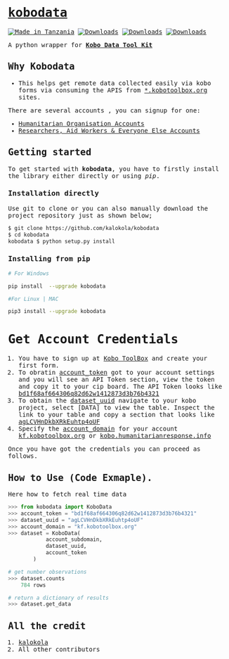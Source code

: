 <samp>

# [kobodata](https://pypi.org/project/kobodata/)

[![Made in Tanzania](https://img.shields.io/badge/made%20in-tanzania-008751.svg?style=flat-square)](https://github.com/Tanzania-Developers-Community/made-in-tanzania)
[![Downloads](https://pepy.tech/badge/kobodata)](https://pepy.tech/project/kobodata)
[![Downloads](https://pepy.tech/badge/kobodata/month)](https://pepy.tech/project/kobodata)
[![Downloads](https://pepy.tech/badge/kobodata/week)](https://pepy.tech/project/kobodata)

A python wrapper for [**Kobo Data Tool Kit**](https://www.kobotoolbox.org/)

## Why Kobodata

- This helps get remote data collected easily via kobo forms via consuming the APIS from [*.kobotoolbox.org](https://www.kobotoolbox.org/) sites.

There are several accounts , you can signup for one:

- [Humanitarian Organisation Accounts](https://kobo.humanitarianresponse.info/)
- [Researchers, Aid Workers & Everyone Else Accounts](https://kf.kobotoolbox.org/)

## Getting started

To get started with **kobodata**, you have to firstly install the library either directly or using *pip*.

### Installation directly

Use git to clone or you can also manually download the project repository just as shown below;

```bash
$ git clone https://github.com/kalokola/kobodata
$ cd kobodata
kobodata $ python setup.py install 
```

### Installing from pip

```bash
# For Windows 

pip install  --upgrade kobodata

#For Linux | MAC 

pip3 install --upgrade kobodata
```

# Get Account Credentials
1. You have to sign up at [Kobo ToolBox](https://www.kobotoolbox.org/) and create your first form. 
2. To obratin [account_token]() got to your account settings and you will see an API Token section, view the token and copy it to your cip board. The API Token looks like [bd1f68af664306q82d62w1412873d3b76b4321]()
3. To obtain the [dataset_uuid]() navigate to your kobo project, select [DATA] to view the table. Inspect the link to your table and copy a section that looks like [agLCVHnDkbXRkEuhtp4oUF]()
4. Specify the [account_domain]() for your account [kf.kobotoolbox.org]() or [kobo.humanitarianresponse.info]()

Once you have got the credentials you can proceed as follows. 

## How to Use (Code Exmaple).

Here how to fetch real time data

```python
>>> from kobodata import KoboData 
>>> account_token = "bd1f68af664306q82d62w1412873d3b76b4321"
>>> dataset_uuid = "agLCVHnDkbXRkEuhtp4oUF"
>>> account_domain = "kf.kobotoolbox.org"
>>> dataset = KoboData(
            account_subdomain,
            dataset_uuid,
            account_token     
        )

# get number observations
>>> dataset.counts
    784 rows

# return a dictionary of results
>>> dataset.get_data
```

## All the credit

1. [kalokola](https://github.com/kalokola)
2. All other contributors
</samp>
